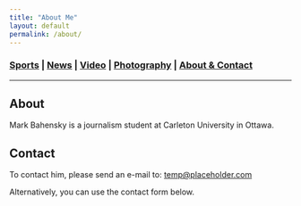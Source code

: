 ```yaml
---
title: "About Me"
layout: default
permalink: /about/
---
```


### [Sports](https://www.markbahensky.com) \| [News](https://www.markbahensky.com) \| [Video](https://www.markbahensky.com) \| [Photography](https://www.markbahensky.com) \| [About & Contact](about.md)
_____

## About

Mark Bahensky is a journalism student at Carleton University in Ottawa.

## Contact

To contact him, please send an e-mail to: temp@placeholder.com

Alternatively, you can use the contact form below.
